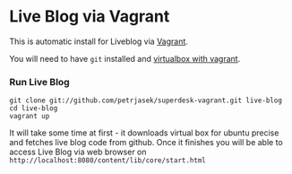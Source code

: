 Live Blog via Vagrant
=====================

This is automatic install for Liveblog via [Vagrant](http://vagrantup.com).

You will need to have `git` installed and [virtualbox with vagrant](http://docs.vagrantup.com/v1/docs/getting-started/index.html).

### Run Live Blog

    git clone git://github.com/petrjasek/superdesk-vagrant.git live-blog
    cd live-blog
    vagrant up

It will take some time at first - it downloads virtual box for ubuntu precise
and fetches live blog code from github. Once it finishes you will be able to access
Live Blog via web browser on `http://localhost:8080/content/lib/core/start.html`
